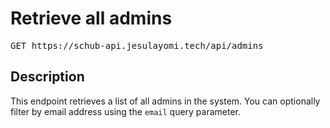 # Retrieve all admins

<pre id='liveapi-code'>GET https://schub-api.jesulayomi.tech/api/admins
</pre>

## Description
This endpoint retrieves a list of all admins in the system. You can optionally filter by email address using the `email` query parameter.
